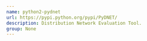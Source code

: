 ```yaml
---
name: python2-pydnet
url: https://pypi.python.org/pypi/PyDNET/
description: Distribution Network Evaluation Tool.
group: None
---
```

